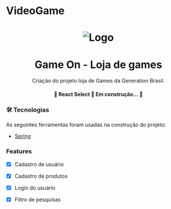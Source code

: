 # VideoGame

<h1 align="center">
  <img alt="Logo" title="#Logo" src="certificate(1).png" />
</h1>

<h1 align="center">Game On - Loja de games</h1>
<p align="center">Criação do projeto loja de Games da Generation Brasil.</p>

<h4 align="center"> 
	🚧  React Select 🚀 Em construção...  🚧
</h4>

### 🛠 Tecnologias

As seguintes ferramentas foram usadas na construção do projeto:

- [Spring](https://start.spring.io/)

### Features

- [x] Cadastro de usuário
- [x] Cadastro de produtos
- [x] Login do usuário
- [x] Filtro de pesquisas 

